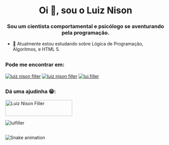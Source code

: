 <h1 align="center">Oi 👋, sou o Luiz Nison</h1>
<h3 align="center">Sou um cientista comportamental e psicólogo se aventurando pela programação.</h3>



- 🌱 Atualmente estou estudando sobre Lógica de Programação, Algoritmos, e HTML 5.
  
 ##

<div>
  <h3 align="left">Pode me encontrar em:</h3>
    <p align="left">
      <a href=mailto:"luiznison.ac@gmail.com" target="blank"><img align="center" src="https://img.shields.io/badge/Gmail-D14836?style=for-the-badge&logo=gmail&logoColor=white" alt="luiz nison filler"/></a>
      <a href="https://www.linkedin.com/in/luiz-nison-filler-17997113b/" target="blank"><img align="center" src="https://img.shields.io/badge/LinkedIn-0077B5?style=for-the-badge&logo=linkedin&logoColor=white" alt="luiz nison filler"/></a>
     <a href="https://instagram.com/lui.filler" target="blank"><img align="center" src="https://img.shields.io/badge/Instagram-E4405F?style=for-the-badge&logo=instagram&logoColor=white" alt="lui.filler"/></a>
    </p>
</div>
  
 ##
  
<div>
  <h3 align="left">Dá uma ajudinha 😁:</h3>
    <p><a href="https://www.buymeacoffee.com/Filler"> <img align="left" src="https://cdn.buymeacoffee.com/buttons/v2/default-yellow.png" height="50" width="210" alt="Luiz Nison Filler" /></a></p><br><br>
</div>
    
 ##
  
<div>  
<p align="left"> <img src="https://komarev.com/ghpvc/?username=luifiller&label=Profile%20views&color=0e75b6&style=flat" alt="luifiller" /> </p>
</div>
  
 ##
  
![Snake animation](https://github.com/rafaballerini/luifiller/blob/output/github-contribution-grid-snake.svg)

  
<!--
**luifiller/luifiller** is a ✨ _special_ ✨ repository because its `README.md` (this file) appears on your GitHub profile.
-->
